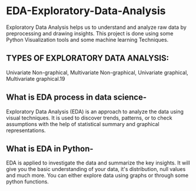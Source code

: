 # EDA-Exploratory-Data-Analysis
Exploratory Data Analysis helps us to understand and analyze raw data by preprocessing and drawing insights. This project is done using some Python Visualization tools and some machine learning Techniques.
## TYPES OF EXPLORATORY DATA ANALYSIS:
Univariate Non-graphical, Multivariate Non-graphical, Univariate graphical, Multivariate graphical.19
## What is EDA process in data science-
Exploratory Data Analysis (EDA) is an approach to analyze the data using visual techniques. It is used to discover trends, patterns, or to check assumptions with the help of statistical summary and graphical representations.
## What is EDA in Python-
EDA is applied to investigate the data and summarize the key insights. It will give you the basic understanding of your data, it's distribution, null values and much more. You can either explore data using graphs or through some python functions.
